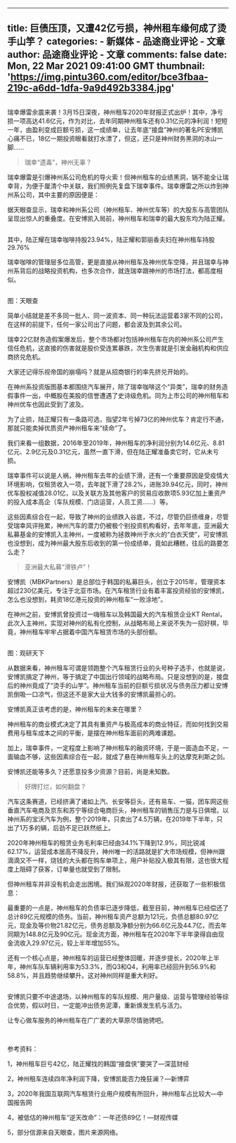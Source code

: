 
---
title: 巨债压顶，又遭42亿亏损，神州租车缘何成了烫手山竽？
categories: 
    - 新媒体
    - 品途商业评论 - 文章
author: 品途商业评论 - 文章
comments: false
date: Mon, 22 Mar 2021 09:41:00 GMT
thumbnail: 'https://img.pintu360.com/editor/bce3fbaa-219c-a6dd-1dfa-9a9d492b3384.jpg'
---

<div>   
<p><img src="https://img.pintu360.com/editor/bce3fbaa-219c-a6dd-1dfa-9a9d492b3384.jpg" alt referrerpolicy="no-referrer"></p><p>瑞幸爆雷余震来袭！3月15日深夜，神州租车2020年财报正式出炉！其中，净亏损一项高达41.6亿元，作为对比，去年同期神州租车还有0.31亿元的净利润！短短一年，由盈利变成巨额亏损，这一成绩单，让去年底“接盘”神州的著名PE安博凯心痛不已，18亿一期投资眼看就打水漂了，但这，还只是神州财务黑洞的冰山一脚……</p><blockquote><p class="smallHead">瑞幸“遗毒”，神州无辜？</p></blockquote><p>瑞幸爆雷是引爆神州系公司危机的导火索！但神州租车的业绩黑洞，锅不能全让瑞幸背，为便于厘清个中关联，我们照例先复盘下瑞幸事件。瑞幸爆雷之所以炸到神州系公司，其中主要的原因便是：</p><p>据天眼查显示，瑞幸和神州系公司（神州租车、神州优车等）的大股东与高管团队呈现出惊人的重叠度。在安博凯入局前，神州租车和瑞幸的最大股东均为陆正耀。</p><p><img src="https://img.pintu360.com/editor/c92dff51-0371-7dab-4891-e62b5512f1e1.jpg" alt referrerpolicy="no-referrer"></p><p>其中，陆正耀在瑞幸咖啡持股23.94%，陆正耀和郭丽香夫妇在神州租车持股29.76%</p><p>瑞幸咖啡的管理层多位高管，更是直接从神州租车及神州优车空降，并且瑞幸与神州系背后的战略投资机构，也多次合作，就连瑞幸跟神州的市场打法，都高度相似。</p><p><img src="https://img.pintu360.com/editor/f7ad9d32-21e6-349f-d062-55ad34c7bee5.png" alt referrerpolicy="no-referrer"></p><p>图：天眼查</p><p>简单小结就是差不多同一批人、同一波资本、同一种玩法运营着3家不同的公司，在这样的前提下，任何一家公司出了问题，都会波及到其余公司。</p><p>瑞幸22亿财务造假案爆发后，整个市场都对包括神州租车在内的神州系公司产生信任危机，这直接的伤害就是股价受连累暴跌，次生伤害就是引发金融机构和供应商挤兑危机。</p><p>大家还记得乐视帝国的崩塌吗？就是从招商银行的率先挤兑开始的。</p><p>在神州系投资版图基本都围绕汽车展开，除了瑞幸咖啡这个“异类”，瑞幸的财务造假事件一出，中概股在美股的信誉遭遇了史诗级危机。同为上市公司的神州租车和神州优车也因此受到了波及。</p><p>为了止损，陆正耀只有一条路可选，指望2年亏掉73亿的神州优车？肯定行不通，那就只能卖掉优质资产神州租车来“续命”了。</p><p>我们来看一组数据，2016年至2019年，神州租车的净利润分别为14.6亿元、8.81亿元、2.9亿元及0.31亿元，虽然一直下滑，但在陆正耀准备卖它时，它从未亏损。</p><p>瑞幸事件可以说是人祸，神州租车去年的业绩下滑，还有一个重要原因是受疫情大环境影响，仅租赁收入一项，去年就下滑了28.2%，进账39.94亿元，同时，神州优车股权减值28.01亿，以及关联方及其他客户的贸易应收款项5.93亿加上重资产的投入成本高企（车队规模、门店运营，人员工资……）等。</p><p>这些因素综合在一起，导致了神州的业绩跌入谷底，不过，尽管仍巨债缠身，尽管受瑞幸风评拖累，神州汽车的潜力仍被极个别投资机构看好，去年年底，亚洲最大私募基金的安博凯入主神州，一度被称为拯救神州于水火的“白衣天使”，可安博凯也没想到，成为神州最大股东后收到的第一份成绩单，竟如此糟糕，往后的路要怎么走？</p><blockquote><p class="smallHead">亚洲最大私募“滑铁卢”！</p></blockquote><p>安博凯（MBKPartners）是总部位于韩国的私募巨头，创立于2015年，管理资本超过230亿美元，专注于北亚市场。在汽车租赁行业有着丰富投资经验的安博凯，怎么也没想到，耗资18亿港元投资的神州租车“一败涂地”。</p><p>在神州之前，安博凯曾投资过一嗨租车以及韩国最大的汽车租赁企业KT Rental，此次入主神州，实现对神州的私有化控制，从战略布局上来说不失为一招好棋，毕竟，神州租车牢牢占据着中国汽车租赁市场的头部份额。</p><p><img src="https://img.pintu360.com/editor/9974a34a-8d24-c533-00c8-d882b482bc14.jpg" alt referrerpolicy="no-referrer"></p><p>图：观研天下</p><p>从数据来看，神州租车可谓是领跑整个汽车租赁行业的头号种子选手，也就是说，安博凯搞定了神州，等于搞定了中国出行领域的战略布局。只是没想到的是，接盘后的神州竟成了“烫手的山竽”。神州租车当前的巨额亏损状况与债务压力都让安博凯倒吸一口凉气，但这还不是家大业大钱多的安博凯最担心的。</p><p>安博凯真正该考虑的是，神州租车的未来在哪里？</p><p>神州租车的商业模式决定了其具有重资产与极高成本的商业特征，而如何找到交易费用与租车成本之间的平衡，是摆在神州租车面前的两难课题。</p><p>加上，瑞幸事件，一定程度上影响了神州租车的融资环境，于是一面造血不足，一面输血不够，这些因素综合在一起，就成了悬在神州租车头上的达摩克利斯之剑。</p><p>安博凯还能等多久？还愿意投多少资源？目前，尚是未知数。</p><blockquote><p class="smallHead">好牌打烂，如何翻盘？</p></blockquote><p>汽车这条赛道，已经挤满了诸如上汽、长安等巨头，还有易车、一猫，团车网这些垂直汽车电商及京东和苏宁等综合电商巨头，神州租车的销售压力是与日俱增。以神州系的宝沃汽车为例，整个2019年，只卖出了4.5万辆，在2019年下半年，只出了1万多的辆，后劲不足已跃然纸上。</p><p>2020年神州租车的租赁业务毛利率已经由34.1%下降到12.9%，同比锐减62.17%，运营成本居高不降反升，神州唯一的活路就是扩大市场规模，但神州跟滴滴又不一样，烧钱的大头都在购车单项上，用户补贴投入极其有限，这也很大程度上阻碍了获客，订单量也就受到了限制。</p><p>但神州租车并非没有机会走出困境。我们纵观2020年财报，还获取了一些积极信息：</p><p>最重要的一点是，神州租车的负债率已逐步降低，截至目前，神州租车已经偿还了总计89亿元规模的债务。当前，神州租车资产总额为121元，负债总额80.97亿元，现金及等价物21.82亿元，债务总额及净额分别为66.6亿元及44.7亿，而去年同期为148.8亿元及90亿元。现金流方面，神州租车在2020年下半年录得自由现金流收入29.97亿元，较上半年增加55%。</p><p>还有一个核心点是，神州租车的运营已经整体回暖，并逐步提长，2020年上半年，神州车队车辆利用率为53.3%，而Q3和Q4，利用率已经回升到56.9%和58.8%，并且趋势继续攀升。这对神州同样是重大利好。</p><p><img src="https://img.pintu360.com/editor/394378d0-3028-d691-1a25-026b4ebd2d14.jpg" alt referrerpolicy="no-referrer"></p><p>安博凯只要不中途退场，以神州租车的车队规模、用户量级、运营与管理经验等综合优势，假以时日，一定能冲出债务泥潭，重新焕发生机与活力。</p><p>让专心做车服务的神州租车在广广袤的大草原尽情驰骋吧。</p><p><br></p><p>参考资料：</p><p>1，神州租车巨亏42亿，陆正耀找的韩国“接盘侠”要哭了—深蓝财经</p><p>2，神州租车连续四年净利润下降，安博凯能否力挽狂澜？—新博弈</p><p>3，2020年我国互联网汽车租赁行业用户规模有所回升，神州租车占比较大—中国报告网</p><p>4，被低估的神州租车“逆天改命”：一年还债89亿！—财视传媒</p><p></p><p>5，部分信源来自天眼查，图片来源网络。</p><p><br></p>  
</div>
            